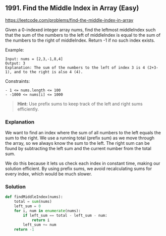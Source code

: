 ## 1991. Find the Middle Index in Array (Easy)

https://leetcode.com/problems/find-the-middle-index-in-array

Given a 0-indexed integer array nums, find the leftmost middleIndex such that the sum of the numbers to the left of middleIndex is equal to the sum of the numbers to the right of middleIndex. Return -1 if no such index exists.

Example:
```
Input: nums = [2,3,-1,8,4]
Output: 3
Explanation: The sum of the numbers to the left of index 3 is 4 (2+3-1), and to the right is also 4 (4).
```

Constraints:
```
- 1 <= nums.length <= 100
- -1000 <= nums[i] <= 1000
```

> **Hint:**  Use prefix sums to keep track of the left and right sums efficiently.

### Explanation

We want to find an index where the sum of all numbers to the left equals the sum to the right. We use a running total (prefix sum) as we move through the array, so we always know the sum to the left. The right sum can be found by subtracting the left sum and the current number from the total sum.

We do this because it lets us check each index in constant time, making our solution efficient. By using prefix sums, we avoid recalculating sums for every index, which would be much slower.

### Solution

```python
def findMiddleIndex(nums):
    total = sum(nums)
    left_sum = 0
    for i, num in enumerate(nums):
        if left_sum == total - left_sum - num:
            return i
        left_sum += num
    return -1
``` 